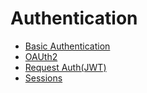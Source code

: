 # Authentication

- [Basic Authentication](basicauth/main.go)
- [OAUth2](oauth2/main.go)
- [Request Auth(JWT)](https://github.com/iris-contrib/middleware/blob/master/jwt)
- [Sessions](https://github.com/kataras/iris/tree/master/_examples/#sessions)